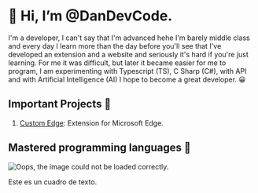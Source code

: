 # 👋 Hi, I’m @DanDevCode. 
I'm a developer, I can't say that I'm advanced hehe I'm barely middle class
and every day I learn more than the day before you'll see that I've developed an extension and a 
website and seriously it's hard if you're just learning. For me it was difficult, but later it became 
easier for me to program, I am experimenting with Typescript (TS), C Sharp (C#), 
with API and with Artificial Intelligence (AI) I hope to become a great developer. 😀

## Important Projects 🧰

1. [Custom Edge](https://github.com/DanDevCode/Edge-Custom-Extension-Code): Extension for Microsoft Edge.

## Mastered programming languages 💼

![Oops, the image could not be loaded correctly.](https://i.ytimg.com/vi/7TezZ2JbvZs/maxresdefault.jpg)

<div class="warning">
  <p>Este es un cuadro de texto.</p>
</div>
